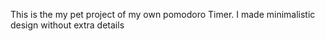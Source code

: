 This is the my pet project of my own pomodoro Timer. I made minimalistic design without extra details